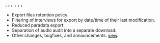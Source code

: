 +++
+++

- Export files retention policy.
- Filtering of interviews for export by date/time of their last modification.
- Reduced paradata export.
- Separation of audio audit into a separate download.
- Other changes, bugfixes, and announcements: [view](/release-notes/version-25-04).

